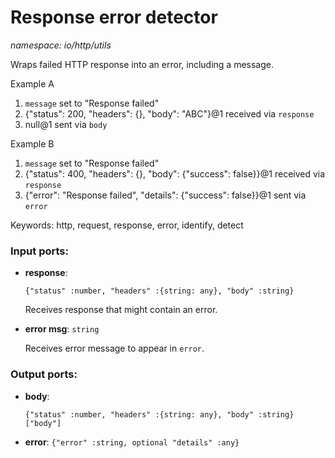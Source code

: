 # Response error detector

_namespace: io/http/utils_

Wraps failed HTTP response into an error, including a message.

Example A
1. `message` set to "Response failed"
2. {"status": 200, "headers": {}, "body": "ABC"}@1 received via `response`
3. null@1 sent via `body`

Example B
1. `message` set to "Response failed"
2. {"status": 400, "headers": {}, "body": {"success": false}}@1 received via `response`
3. {"error": "Response failed", "details": {"success": false}}@1 sent via `error`

Keywords: http, request, response, error, identify, detect

### Input ports:

* __response__: 
    ```
    {"status" :number, "headers" :{string: any}, "body" :string}
    ```

    Receives response that might contain an error.


* __error msg__: ` string `

    Receives error message to appear in `error`.

### Output ports:

* __body__: 
    ```
    {"status" :number, "headers" :{string: any}, "body" :string}["body"]
    ```


* __error__: ` {"error" :string, optional "details" :any} `

